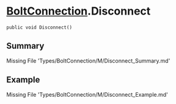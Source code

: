 # [BoltConnection](Types/BoltConnection.md).Disconnect
`public void Disconnect()`
## Summary
Missing File 'Types/BoltConnection/M/Disconnect_Summary.md'
## Example
Missing File 'Types/BoltConnection/M/Disconnect_Example.md'
